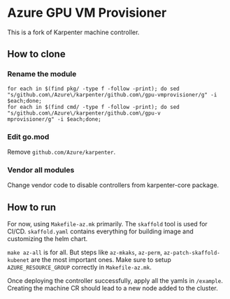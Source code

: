 # Azure GPU VM Provisioner


This is a fork of Karpenter machine controller.



## How to clone

### Rename the module

```
for each in $(find pkg/ -type f -follow -print); do sed "s/github.com\/Azure\/karpenter/github.com\/gpu-vmprovisioner/g" -i $each;done;
for each in $(find cmd/ -type f -follow -print); do sed "s/github.com\/Azure\/karpenter/github.com\/gpu-v
mprovisioner/g" -i $each;done;
```
### Edit go.mod

Remove `github.com/Azure/karpenter`.


### Vendor all modules

Change vendor code to disable controllers from karpenter-core package.



## How to run

For now, using `Makefile-az.mk` primarily. The `skaffold` tool is used for CI/CD. `skaffold.yaml` contains everything for building image and customizing the helm chart.


`make az-all` is for all. But steps like `az-mkaks`, `az-perm`, `az-patch-skaffold-kubenet` are the most important ones. Make sure to setup `AZURE_RESOURCE_GROUP` correctly in `Makefile-az.mk`.


Once deploying the controller successfully, apply all the yamls in `/example`. Creating the machine CR should lead to a new node added to the cluster.
